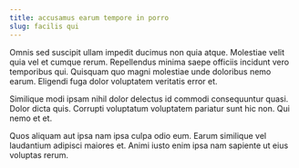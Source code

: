 ```yaml
---
title: accusamus earum tempore in porro
slug: facilis qui
---
```


Omnis sed suscipit ullam impedit ducimus non quia atque. Molestiae velit quia vel et cumque rerum. Repellendus minima saepe officiis incidunt vero temporibus qui. Quisquam quo magni molestiae unde doloribus nemo earum. Eligendi fuga dolor voluptatem veritatis error et.

Similique modi ipsam nihil dolor delectus id commodi consequuntur quasi. Dolor dicta quis. Corrupti voluptatum voluptatem pariatur sunt hic non. Qui nemo et et.

Quos aliquam aut ipsa nam ipsa culpa odio eum. Earum similique vel laudantium adipisci maiores et. Animi iusto enim ipsa nam sapiente ut eius voluptas rerum.

